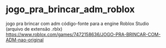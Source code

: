 # jogo_pra_brincar_adm_roblox
jogo pra brincar com adm código-fonte para a engine Roblox Studio (arquivo de extensão .rblx)
https://www.roblox.com/games/7472158636/JOGO-PRA-BRINCAR-COM-ADM-nao-original
